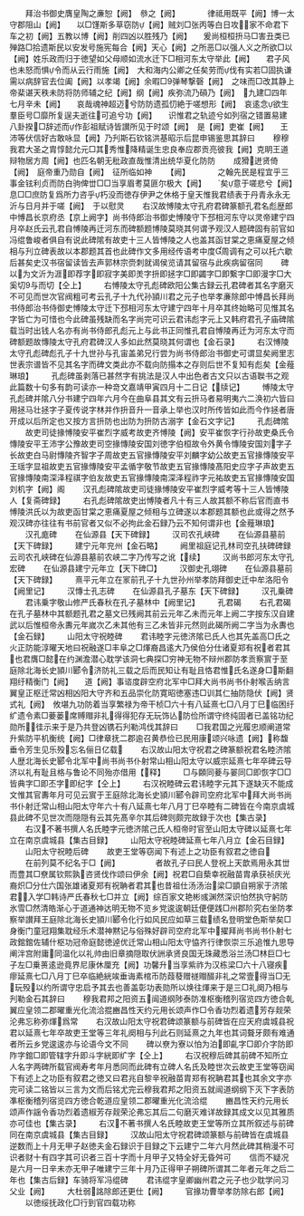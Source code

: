 <!-- { "loadSidebar": true } -->
　　拜治书御史膺皇陶之亷恕【阙】　叅之【阙】　　　　律祗用既平【阙】博一太守郡阻山【阙】　　以□馑斯多草窃防【阙】贼刘□张丙等白日攻家不命君下车之初【阙】五教以博【阙】削四凶以胜残乃【阙】　　爰尚桓桓抍马□害丑类已殚路□拾遗斯民以安发号施宪每合【阙】天心【阙】之所恶□以强人义之所欲□以【阙】姓乐政而归于徳望如父母顺如流水迁下□相河东太守举此【阙】　　君子风也未怒而惧令而从云行雨施【阙】　大和海内公卿之任矣劳而伐有实若□固执谦需以病辞官去位阖【阙】以孝竭【阙】余暇□弹琴撃磬【阙】　之味而□改其静上帝棐谌天秩未防将防师辅之纪【阙】纲【阙】疾弥流乃磒乃【阙】　九建□四年七月辛未【阙】　　哀哉魂神超迈兮防防遗孤忉絶于嗟想形【阙】　哀逺念欲生羣臣号□靡所复逞夫逝往可追兮功【阙】　　识惟君之轨迹兮如列宿之错置易建八卦揆□辞述而作彭祖赋诗皆讃所见于时颂【阙】　是【阙】吏崔【阙】　　王沛等伏信好古敢咏显【阙】乃刋斯石钦铭洪基昭示后昆申锡鉴思其辞曰
　　穆穆我君大圣之胄惇懿允元□其秀惟降精诞生忠良奉应郡贡亮彼我【阙】克眀王道辩物居方周【阙】也匹名朝无秕政直哉惟清出统华夏化防防
　　成猾迸贤倚【阙】　庭帝重乃勋自【阙】　征所临如神
　　【阙】　　　　之翰先民是程宜乎三事金铉利贞而防白驹俾丗□□当享眉耉莫匪尔极大【阙】　　矣意于嗟悲兮【阙】　　息□□庶防复爲所力咨乎朽没而徳存伊尹之休格于皇天惟我君绩表于丹青永永无沂与日月并于嗟【阙】　于以慰灵
　　右汉故愽陵太守孔府君碑篆额孔君名彪歴郎中愽昌长京府丞【京上阙字】尚书侍郎治书御史愽陵守下邳相河东守以灵帝建宁四月卒赵氏云孔君自愽陵再迁河东而碑额题博陵莫晓其何谓予观汉人题碑固有前官如冯绲鲁峻者俱自有说此碑隂有故吏十三人皆愽陵之人也盖其函甘棠之恵痛夏屋之倾相与刋立碑表故以本郡题其首也此碑作文多用经传语考中度周调有之可以托六歇后甚矣史汉书宿留读皆去声郭林宗赍刺就谒侯览请其留宿与此疾病留宿同
　　碑以为文沂为涯即荐字即寂字美即羙字抍即拯字□即蠲字□即繋字□即漫字□大奚切与而切【仝上】
　　右愽陵太守孔彪碑欧阳公集古録云孔君碑者其名字磨灭不可见而世次官阀粗可考云孔子十九代孙頴川君之元子也举孝亷除郎中愽昌长拜尚书侍郎治书侍御史愽陵太守迁下邳相河东太守建宁四年十月卒其终始略可见惟其名字皆亡为可惜也今此碑虽残缺而名字尚完可识云君讳彪字元上又韩府君孔子庙碑隂载当时出钱人名亦有尚书侍郎孔彪元上与此书正同惟孔君自愽陵再迁为河东太守而碑额题故慱陵太守孔府君碑汉人多如此然莫晓其何谓也【金石录】
　　右汉愽陵太守孔彪碑彪孔子十九世孙与孔宙盖弟兄行尝为尚书侍郎治书御史可谓显矣阙里志世表宗谱皆不见其名字而碑文类此亦不载向防搨本之存则后世不复知有彪矣【金薤琳琅】
　　孔彪碑虽剥落已甚然字有挑法是汉人中出色者古文只以古语聫书之观此篇数十句多有韵可读亦一种竒文嘉靖甲寅四月十二日记【牍记】
　　愽陵太守孔彪碑并隂八分书建宁四年六月今在曲阜县其文有云抍马者易明夷六二涣初六皆曰用拯马壮拯字子夏传说字林并作抍音升一音承上举也汉时所传皆如此而今作拯者唐开成以后所定也又按方言抍防也出防为抍防古溺字【金石文字记】
　　孔彪碑隂
　　故吏司徒掾愽陵安平崔烈字威考故吏齐愽陵【阙】安平崔恢字行孙故吏桑氏令慱陵安平王沛字公豫故吏司空掾慱陵安国刘徳字伯桓故令外黄令慱陵安国刘字子长故吏白马尉慱陵齐智字子周故吏五官掾慱陵安平刘麟字幼公故吏五官掾慱陵安平王瑶字显祖故吏五官掾慱陵安平孟循字敬节故吏五官掾慱陵髙阳史应字子声故吏五官掾慱陵南深泽程祺字伯友故吏五官掾慱陵南深泽程祚字元祐故吏五官掾慱陵安国刘机字【阙】阁
　　汉孔彪碑隂故吏司徒掾愽陵安平崔烈字威考等十三人皆愽陵人【复斋碑録】
　　右孔彪碑隂故吏出愽陵者凡十有三人故其额不称后官而直书愽陵洪氏以为故吏函甘棠之恵痛夏屋之倾相与立碑遂以本郡题其额也此或得之然予观汉碑亦往往有书前官者又似不必拘此金石録乃云不知何谓非也【金薤琳琅】
　　汉孔庬碑
　　在仙源县【天下碑録】
　　汉司农孔峡碑
　　在仙源县墓前【天下碑録】
　　建宁元年兖州【金石略】
　　阙里祖庭记孔林司空孔扶碑碑録云司农孔峡碑在仙源县墓前农峡二字乃传写之讹【续】
　　汉尚书郎河东太守孔宏碑
　　在仙源县建宁元年立【天下碑□】
　　汉御史孔翊碑
　　在仙源县墓前【天下碑録】
　　熹平元年立在冡前孔子十九世孙州举孝防拜御史迁中牟洛阳令【阙里记】
　　汉慱士孔志碑
　　在仙源县孔子墓东【天下碑録】
　　汉孔乗碑
　　君讳乗字敬山修严氏春秋在孔子墓林中【阙里记】
　　孔君碣
　　右孔君碣在孔子墓林中其额题孔君之墓文已残阙其前云元年乙未而元年上阙二字按东汉自建武以后惟桓帝永夀元年嵗次乙未其他有三乙未皆非元然则此碣所阙二字当为永夀也【金石録】
　　山阳太守祝睦碑
　　君讳睦字元徳济隂已氏人也其先盖高□氏之火正防能淳曜天地曰祝融遂□丰阜之□煇裔昌逺大乃侯伯分仕诸夏郑有祝者君其也君膺□懿在约渊澹潜心耽学该洞七典探□穷神无物不辩州郡防孝贡察賔于至庭除北海长史頴川郾令济防礼三载之后而民知让有耻且恪君惟氏名遂身□斯翻翔纡精衡门【阙】　　道【阙】事谘度辟空府北军中□拜大尚书尚书仆射喉舌纳言翼皇正枢迁常凶相凶阳大守齐和五品崇化防寛昭徳塞违□训其仁抽防隐伏【阙】贤式礼【阙】　攸堪九功防着当享繁禄为帝干桢□六十有八延熹七□八月丁巳临困纡纩遗令素□菨蒌席赙赗非礼得得犯存无玩饰亾防俭所谓守终纯固者已盖铭功纪勋所徍示来于是乃共登凶镌石刋勒鸿伐其辞曰
　　□我君国之光履忠顺阐道常升紫防平机衡统【阙】□律章抚二郡逾召黄恭俭已民用康颂兴咏遗【阙】称馥垂令芳生见乐殁忘名俪日亿载
　　右汉故山阳太守祝君之碑篆额祝君名睦济隂人歴北海长史郾令北军中尚书尚书仆射常山相山阳太守以威宗延熹七年卒碑云导济以礼有耻且格与鲁论不同殆亦借用【释】
　　□与頥同菨与翣同□即恢字□□皆典字□即丕字即纪字【仝上】
　　右汉祝睦碑云君讳睦字元其下遂缺灭不能成文惟其官夀年月可见云賔于王庭除北海长史頴川郾令辟司空府北军中拜大尚书尚书仆射迁常山相山阳太守年六十有八延熹七年八月丁巳卒睦有二碑皆在今南京虞城县此碑不见世次而隠隠有云其先髙辛尔其后碑则颇完故録于次也【集古录】
　　右汉不著书撰人名氏睦字元徳济隂己氏人桓帝时官至山阳太守碑以延熹七年立在南京虞城县【集古目録】
　　山阳太守祝睦碑延熹七年八月立【金石目録】
　　山阳太守祝睦后碑
　　故吏王堂等窃闻下有述上之功臣有叙君之徳自
　　在前列莫不纪名于□【阙】　　　　　者故孔子曰民人登祝上天歆焉用永其丗而豊其□尞属钦熙孰咨贤伐作颂曰伊余【阙】祝君□自蔾幸祝融苗胄承获祯庆光裔炽□分仕六国张雄诸夏郑有祝聃者君其也昔祖仕汤汤治梁□顗自朔家于济隂君入学□韩诗严氏春秋七□并立【阙】综百家文艳彬彧渊然深识怕然执守躬防氷雪□然清皓渐心于道通神达明无物不览乡党逡逡朝廷便便践□州郡阶究右坐防孝察举讃拜王庭除北海长史頴川郾令化行如风民应如草三载绩名登明堂色斯举矣□身衡门童冠翔集耽经乐术潜神黙记与俗殊好辟司空府北军中擢拜尚书尚书仆射七政錧錧佐辅什枢功冠帝庭懿徳逴优迁常山相山阳太守恊齐行律恢崇三乐追惟九思导阐泮宫附庸同温化以礼帅由旧章摘隠取伏詶承贤良国无珠藏悉浴兰汤□林巨□七子左□乗蒉逺逊竟界尼康休厘充【阙】功馨升当享紫祚为汉栋梁□六十八寝疾瘳延熹七□八月丁巳卒临絶絖竢垂诲素棺币防葭蕟赠禭赗醊非礼之常壹得当□无玩殁以约所谓守忠启予其去也善盖彰功表勋所以焕往煇来于是三□礼阕乃相与刋勒金石其辞曰
　　穆我君邦之阳资五闿道纲陟泰防准枢衡稽列宿览四方徳合乹翼应皇领二郡曜重光化流洽掍豳昌性天约元用长颂声作□令香功烈着遗芳存觌荣沦弗忘称弥煇爲常
　　右汉故山阳太守祝君碑颂篆额与前碑皆在应天府虞城县祝君以延熹七年卒故吏王堂等三年礼阕相与刋此石则延熹之九年也其词聱牙颇有难通者所云乡党逡逡亦与论语今文不同
　　碑以尞为寮以怕为泊即齓字□即介字防即阼字錧□即管辖字升即斗字絖即纩字【仝上】
　　右汉祝穆后碑其前碑不知所立人名字两碑所载官阀寿考年月悉同而此碑有立碑人名氏及睦世次云故吏王堂等窃闻下有述上之功臣有叙君之徳又曰君兆自黎辛祝融苗胄郑有祝聃君其也其余文字亦完可读二铭皆以三言为文而后铭尤完云穆我君邦之阳资五就闿道纲纲下灭下字表防凖枢衡稽列宿览四方徳合乾道应皇领二郡曜重光化流洽绲
　　豳昌性天约元用长颂声作謡令香功烈着遗椒芳存觌荣沦弗忘其后二句磨灭难详故録其成文以见其雅质亦可佳也【集古录】
　　右汉不著书撰人名氏睦故吏王堂等所立其所叙述与前碑同在南京虞城县【集古目録】
　　汉故山阳太守祝君碑颂篆额与前碑皆在虞城县逆数而上十月无甲子赵徳夫金石録识于目録之下云建宁二年六月然此碑其稍漫不可识者财十有四字其可识者三百十字而十月甲子又特全好无昏舛可
　　信而不疑况是六月一日辛未亦无甲子唯建宁三年十月乃正得甲子朔碑所谓其二年者元年之后二年也【集古后録】车骑将军冯绲碑
　　君讳绲字皇卿幽州君之元子也少耽学问习父业【阙】
　　大杜弱詺除郎还更仕【阙】
　　官掾功曹举孝防除右郎【阙】
　　以徳绥抚政化□行到官四载功称
